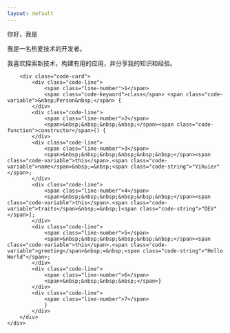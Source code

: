 ```yaml
---
layout: default
---
```


<div class="hero-wrapper">
    <div class="bg-shape"></div>
    <div class="hero">
        <div class="intro">
            <p class="greeting">你好，我是 <span id="typed-name"></span></p>
            <div class="bio">
                <p>我是一名热爱技术的开发者。</p>
                <p>我喜欢探索新技术，构建有用的应用，并分享我的知识和经验。</p>
            </div>
            <div class="social-icons">
                <a href="{{ site.social.github }}" target="_blank"><i class="fab fa-github"></i></a>
                <!-- 其他社交媒体图标 -->
            </div>
        </div>
        
        <div class="code-card">
            <div class="code-line">
                <span class="line-number">1</span>
                <span class="code-keyword">class</span> <span class="code-variable">&nbsp;Person&nbsp;</span> {
            </div>
            <div class="code-line">
                <span class="line-number">2</span>
                <span>&nbsp;&nbsp;&nbsp;&nbsp;</span><span class="code-function">constructor</span>() {
            </div>
            <div class="code-line">
                <span class="line-number">3</span>
                <span>&nbsp;&nbsp;&nbsp;&nbsp;&nbsp;&nbsp;</span><span class="code-variable">this</span>.<span class="code-variable">name</span>&nbsp;=&nbsp;<span class="code-string">"Yihuier"</span>;
            </div>
            <div class="code-line">
                <span class="line-number">4</span>
                <span>&nbsp;&nbsp;&nbsp;&nbsp;&nbsp;&nbsp;</span><span class="code-variable">this</span>.<span class="code-variable">traits</span>&nbsp;=&nbsp;[<span class="code-string">"DEV"</span>];
            </div>
            <div class="code-line">
                <span class="line-number">5</span>
                <span>&nbsp;&nbsp;&nbsp;&nbsp;&nbsp;&nbsp;</span><span class="code-variable">this</span>.<span class="code-variable">greeting</span>&nbsp;=&nbsp;<span class="code-string">"Hello World"</span>;
            </div>
            <div class="code-line">
                <span class="line-number">6</span>
                <span>&nbsp;&nbsp;&nbsp;&nbsp;</span>}
            </div>
            <div class="code-line">
                <span class="line-number">7</span>
                }
            </div>
        </div>
    </div>
</div>
